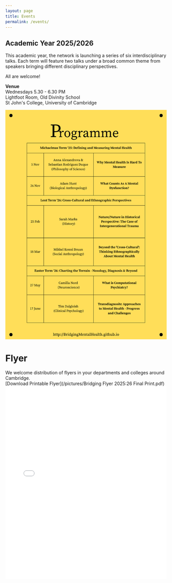 ```yaml
---
layout: page
title: Events
permalink: /events/
---
```


## Academic Year 2025/2026   
This academic year, the network is  launching a series of six interdisciplinary talks. Each term will feature two talks under a broad common theme from speakers bringing different disciplinary perspectives.   

All are welcome!

**Venue**   
Wednesdays 5.30 - 6.30 PM   
Lightfoot Room, Old Divinity School   
St John's College, University of Cambridge

![image alt](/pictures/2.png)




# Flyer
We welcome distribution of flyers in your departments and colleges around Cambridge.    
[Download Printable Flyer](/pictures/Bridging Flyer 2025:26 Final Print.pdf)  
<embed src="/assets/flyer.pdf" type="application/pdf" width="100%" height="600px">
